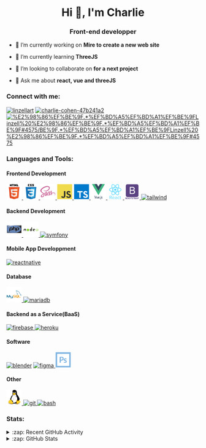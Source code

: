 <h1 align="center">Hi 👋, I'm Charlie</h1>

<h3 align="center">Front-end developper</h3>

- 🔭 I’m currently working on **Mire to create a new web site**

- 🌱 I’m currently learning **ThreeJS**

- 👯 I’m looking to collaborate on **for a next project**

- 💬 Ask me about **react, vue and threeJS**

<h3 align="left">Connect with me:</h3>
<p align="left">
<a href="https://twitter.com/linzellart" target="blank"><img align="center" src="https://raw.githubusercontent.com/rahuldkjain/github-profile-readme-generator/master/src/images/icons/Social/twitter.svg" alt="linzellart" height="30" width="40" /></a>
<a href="https://linkedin.com/in/charlie-cohen-47b241a2" target="blank"><img align="center" src="https://raw.githubusercontent.com/rahuldkjain/github-profile-readme-generator/master/src/images/icons/Social/linked-in-alt.svg" alt="charlie-cohen-47b241a2" height="30" width="40" /></a>
<a href="https://discord.com/users/%E2%98%86%EF%BE%9F.*%EF%BD%A5%EF%BD%A1%EF%BE%9FLinzell%20%E2%98%86%EF%BE%9F.*%EF%BD%A5%EF%BD%A1%EF%BE%9F#4575/" target="blank"><img align="center" src="https://raw.githubusercontent.com/rahuldkjain/github-profile-readme-generator/master/src/images/icons/Social/discord.svg" alt="%E2%98%86%EF%BE%9F.*%EF%BD%A5%EF%BD%A1%EF%BE%9FLinzell%20%E2%98%86%EF%BE%9F.*%EF%BD%A5%EF%BD%A1%EF%BE%9F#4575/BE%9F.*%EF%BD%A5%EF%BD%A1%EF%BE%9FLinzell%20%E2%98%86%EF%BE%9F.*%EF%BD%A5%EF%BD%A1%EF%BE%9F#4575" height="30" width="40" /></a>
</p>

<h3 align="left">Languages and Tools:</h3>

<h4>Frontend Development</h4>

<p align="left">
<a href="https://www.w3.org/html/" target="_blank"> <img src="https://raw.githubusercontent.com/devicons/devicon/master/icons/html5/html5-original-wordmark.svg" alt="html5" width="40" height="40"/> </a>
<a href="https://www.w3schools.com/css/" target="_blank"> <img src="https://raw.githubusercontent.com/devicons/devicon/master/icons/css3/css3-original-wordmark.svg" alt="css3" width="40" height="40"/> </a>
<a href="https://sass-lang.com" target="_blank"> <img src="https://raw.githubusercontent.com/devicons/devicon/master/icons/sass/sass-original.svg" alt="sass" width="40" height="40"/> </a>
<a href="https://developer.mozilla.org/en-US/docs/Web/JavaScript" target="_blank"> <img src="https://raw.githubusercontent.com/devicons/devicon/master/icons/javascript/javascript-original.svg" alt="javascript" width="40" height="40"/> </a>
<a href="https://www.typescriptlang.org/" target="_blank"> <img src="https://raw.githubusercontent.com/devicons/devicon/master/icons/typescript/typescript-original.svg" alt="typescript" width="40" height="40"/> </a>
<a href="https://vuejs.org/" target="_blank"> <img src="https://raw.githubusercontent.com/devicons/devicon/master/icons/vuejs/vuejs-original-wordmark.svg" alt="vuejs" width="40" height="40"/> </a>
<a href="https://reactjs.org/" target="_blank"> <img src="https://raw.githubusercontent.com/devicons/devicon/master/icons/react/react-original-wordmark.svg" alt="react" width="40" height="40"/> </a>
<a href="https://getbootstrap.com" target="_blank"> <img src="https://raw.githubusercontent.com/devicons/devicon/master/icons/bootstrap/bootstrap-plain-wordmark.svg" alt="bootstrap" width="40" height="40"/> </a>
<a href="https://tailwindcss.com/" target="_blank"> <img src="https://www.vectorlogo.zone/logos/tailwindcss/tailwindcss-icon.svg" alt="tailwind" width="40" height="40"/> </a>
</p>

<h4>Backend Development</h4>

<p align="left">
<a href="https://www.php.net" target="_blank"> <img src="https://raw.githubusercontent.com/devicons/devicon/master/icons/php/php-original.svg" alt="php" width="40" height="40"/> </a>
<a href="https://nodejs.org" target="_blank"> <img src="https://raw.githubusercontent.com/devicons/devicon/master/icons/nodejs/nodejs-original-wordmark.svg" alt="nodejs" width="40" height="40"/> </a>
<a href="https://symfony.com" target="_blank"> <img src="https://symfony.com/logos/symfony_black_03.svg" alt="symfony" width="40" height="40"/> </a>
</p>

<h4>Mobile App Developpment</h4>

<p align="left">
<a href="https://reactnative.dev/" target="_blank"> <img src="https://reactnative.dev/img/header_logo.svg" alt="reactnative" width="40" height="40"/> </a>
</p>

<h4>Database</h4>

<p align="left">
<a href="https://www.mysql.com/" target="_blank"> <img src="https://raw.githubusercontent.com/devicons/devicon/master/icons/mysql/mysql-original-wordmark.svg" alt="mysql" width="40" height="40"/> </a>
<a href="https://mariadb.org/" target="_blank"> <img src="https://www.vectorlogo.zone/logos/mariadb/mariadb-icon.svg" alt="mariadb" width="40" height="40"/> </a> 
</p>

<h4>Backend as a Service(BaaS)</h4>

<p align="left">
<a href="https://firebase.google.com/" target="_blank"> <img src="https://www.vectorlogo.zone/logos/firebase/firebase-icon.svg" alt="firebase" width="40" height="40"/> </a>
<a href="https://heroku.com" target="_blank"> <img src="https://www.vectorlogo.zone/logos/heroku/heroku-icon.svg" alt="heroku" width="40" height="40"/> </a>
</p>

<h4>Software</h4>

<p align="left">
<a href="https://www.blender.org/" target="_blank"> <img src="https://download.blender.org/branding/community/blender_community_badge_white.svg" alt="blender" width="40" height="40"/></a>
<a href="https://www.figma.com/" target="_blank"> <img src="https://www.vectorlogo.zone/logos/figma/figma-icon.svg" alt="figma" width="40" height="40"/> </a>
<a href="https://www.photoshop.com/en" target="_blank"> <img src="https://raw.githubusercontent.com/devicons/devicon/master/icons/photoshop/photoshop-line.svg" alt="photoshop" width="40" height="40"/> </a>
</p>

<h4>Other</h4>

<p align="left">
<a href="https://www.linux.org/" target="_blank"> <img src="https://raw.githubusercontent.com/devicons/devicon/master/icons/linux/linux-original.svg" alt="linux" width="40" height="40"/> </a>
<a href="https://git-scm.com/" target="_blank"> <img src="https://www.vectorlogo.zone/logos/git-scm/git-scm-icon.svg" alt="git" width="40" height="40"/> </a>
<a href="https://www.gnu.org/software/bash/" target="_blank"> <img src="https://www.vectorlogo.zone/logos/gnu_bash/gnu_bash-icon.svg" alt="bash" width="40" height="40"/> </a>
</p>

<p align="left">

<h3 align="left">Stats:</h3>

<details>
  <summary>:zap: Recent GitHub Activity</summary>
<!--RECENT_ACTIVITY:last_update-->
Last Updated: Tuesday 2021/10/05, 9:15:06 PM GMT+0200
<!--RECENT_ACTIVITY:last_update_end-->
<!--RECENT_ACTIVITY:start-->

<!--RECENT_ACTIVITY:end-->
  
</details>

<details>
  <summary>:zap: GitHub Stats</summary>
<br />
<img alt="mysql" src="https://github-readme-stats.vercel.app/api?username=Linzell&show_icons=true&hide_border=true" />
<img alt="mysql" src="https://github-readme-stats.vercel.app/api/top-langs/?username=Linzell&show_icons=true&hide_border=true" />

</details>
